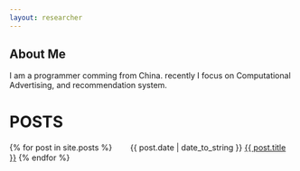 ```yaml
---
layout: researcher
---
```


## About Me

I am a programmer comming from China. recently I focus on Computational Advertising, and recommendation system.


# POSTS
{% for post in site.posts %}
　　{{ post.date | date_to_string }} <a href="{{ site.baseurl }}{{ post.url }}">{{ post.title }}</a>
{% endfor %}
